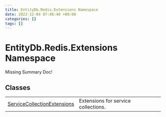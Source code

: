 ```yaml
---
title: EntityDb.Redis.Extensions Namespace
date: 2022-12-04 07:48:40 +00:00
categories: []
tags: []
---
```


# EntityDb.Redis.Extensions Namespace
Missing Summary Doc!
## Classes
<table><tr><td><a href='/dotnet/entitydb.redis.extensions.servicecollectionextensions'>ServiceCollectionExtensions</a></td><td>
Extensions for service collections.
</td></tr></table>
